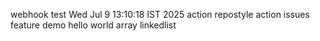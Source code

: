 webhook test Wed Jul  9 13:10:18 IST 2025
action repostyle
action issues 
feature demo
hello world 
array
linkedlist
